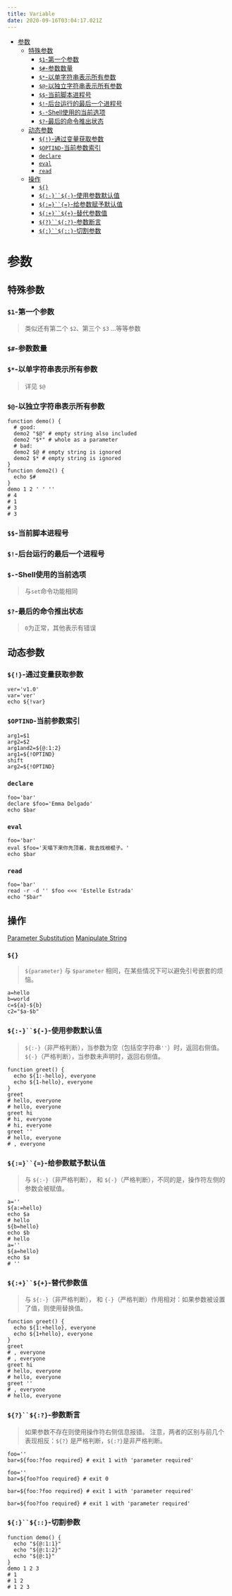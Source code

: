 ```yaml
---
title: Variable
date: 2020-09-16T03:04:17.021Z
---
```


- [参数](#参数)
  - [特殊参数](#特殊参数)
    - [`$1`-第一个参数](#1-第一个参数)
    - [`$#`-参数数量](#-参数数量)
    - [`$*`-以单字符串表示所有参数](#-以单字符串表示所有参数)
    - [`$@`-以独立字符串表示所有参数](#-以独立字符串表示所有参数)
    - [`$$`-当前脚本进程号](#-当前脚本进程号)
    - [`$!`-后台运行的最后一个进程号](#-后台运行的最后一个进程号)
    - [`$-`-Shell使用的当前选项](#--shell使用的当前选项)
    - [`$?`-最后的命令推出状态](#-最后的命令推出状态)
  - [动态参数](#动态参数)
    - [`${!}`-通过变量获取参数](#-通过变量获取参数)
    - [`$OPTIND`-当前参数索引](#optind-当前参数索引)
    - [`declare`](#declare)
    - [`eval`](#eval)
    - [`read`](#read)
  - [操作](#操作)
    - [`${}`](#)
    - [`${:-}``${-}`-使用参数默认值](#---使用参数默认值)
    - [`${:=}``{=}`-给参数赋予默认值](#-给参数赋予默认值)
    - [`${:+}``${+}`-替代参数值](#-替代参数值)
    - [`${?}``${:?}`-参数断言](#-参数断言)
    - [`${:}``${::}`-切割参数](#-切割参数)

# 参数

## 特殊参数

### `$1`-第一个参数

> 类似还有第二个 `$2`、第三个 `$3` ...等等参数

### `$#`-参数数量

### `$*`-以单字符串表示所有参数

> 详见 `$@`

### `$@`-以独立字符串表示所有参数

```shell
function demo() {
  # good:
  demo2 "$@" # empty string also included
  demo2 "$*" # whole as a parameter
  # bad:
  demo2 $@ # empty string is ignored
  demo2 $* # empty string is ignored
}
function demo2() {
  echo $#
}
demo 1 2 ' ' ''
# 4
# 1
# 3
# 3
```

### `$$`-当前脚本进程号

### `$!`-后台运行的最后一个进程号

### `$-`-Shell使用的当前选项

> 与`set`命令功能相同

### `$?`-最后的命令推出状态

> `0`为正常，其他表示有错误

## 动态参数

### `${!}`-通过变量获取参数

```shell
ver='v1.0'
var='ver'
echo ${!var}
```

### `$OPTIND`-当前参数索引

```shell
arg1=$1
arg2=$2
arg1and2=${@:1:2}
arg1=${!OPTIND}
shift
arg2=${!OPTIND}
```

### `declare`

```shell
foo='bar'
declare $foo='Emma Delgado'
echo $bar
```

### `eval`

```shell
foo='bar'
eval $foo='天塌下来你先顶着，我去找根棍子。'
echo $bar
```

### `read`

```shell
foo='bar'
read -r -d '' $foo <<< 'Estelle Estrada'
echo "$bar"
```

## 操作

[Parameter Substitution](https://tldp.org/LDP/abs/html/parameter-substitution.html)
[Manipulate String](https://tldp.org/LDP/abs/html/string-manipulation.html)

### `${}`

> `${parameter}` 与  `$parameter` 相同，在某些情况下可以避免引号嵌套的烦恼。

```shell
a=hello
b=world
c=${a}-${b}
c2="$a-$b"
```

### `${:-}``${-}`-使用参数默认值

> `${:-}`（非严格判断），当参数为空（包括空字符串`''`）时，返回右侧值。
> `${-}`（严格判断），当参数未声明时，返回右侧值。

```shell
function greet() {
  echo ${1:-hello}, everyone
  echo ${1-hello}, everyone
}
greet
# hello, everyone
# hello, everyone
greet hi
# hi, everyone
# hi, everyone
greet ''
# hello, everyone
# , everyone
```

### `${:=}``{=}`-给参数赋予默认值

> 与 `${:-}`（非严格判断）， 和 `${-}`（严格判断），不同的是，操作符左侧的参数会被赋值。

```shell
a=''
${a:=hello}
echo $a
# hello
${b=hello}
echo $b
# hello
a=''
${a=hello}
echo $a
# ''
```

### `${:+}``${+}`-替代参数值

> 与 `${:-}`（非严格判断）， 和 `{-}`（严格判断）作用相对：如果参数被设置了值，则使用替换值。

```shell
function greet() {
  echo ${1:+hello}, everyone
  echo ${1+hello}, everyone
}
greet
# , everyone
# , everyone
greet hi
# hello, everyone
# hello, everyone
greet ''
# , everyone
# hello, everyone
```

### `${?}``${:?}`-参数断言

> 如果参数不存在则使用操作符右侧信息报错。
> 注意，两者的区别与前几个表现相反：`${?}` 是严格判断，`${:?}`是非严格判断。

```shell
foo=''
bar=${foo:?foo required} # exit 1 with 'parameter required'
```
```shell
foo=''
bar=${foo?foo required} # exit 0
```
```shell
bar=${foo:?foo required} # exit 1 with 'parameter required'
```
```shell
bar=${foo?foo required} # exit 1 with 'parameter required'
```

### `${:}``${::}`-切割参数

```shell
function demo() {
  echo "${@:1:1}"
  echo "${@:1:2}"
  echo "${@:1}"
}
demo 1 2 3
# 1
# 1 2
# 1 2 3
```
